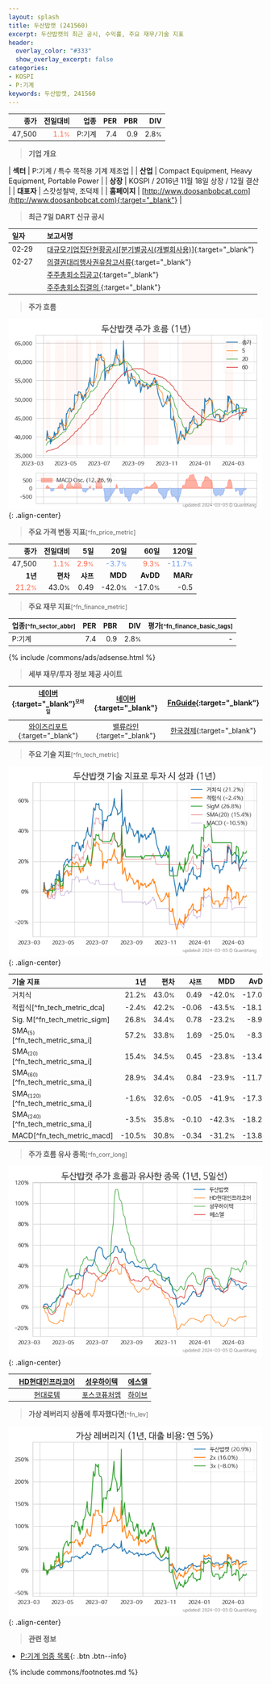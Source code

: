 ```yaml
---
layout: splash
title: 두산밥캣 (241560)
excerpt: 두산밥캣의 최근 공시, 수익률, 주요 재무/기술 지표
header:
  overlay_color: "#333"
  show_overlay_excerpt: false
categories:
- KOSPI
- P:기계
keywords: 두산밥캣, 241560
---
```


| **종가** | **전일대비** | **업종** | **PER** | **PBR** | **DIV** |
| -------: | -----------: | -------: | ------: | ------: | ------: |
| 47,500 | <span style="color: tomato">1.1<small>%</small></span> | P:기계 | 7.4 | 0.9 | 2.8<small>%</small> |

<!-- more -->


> **기업 개요**<a id="company"></a>

| <span style="white-space:nowrap;">**섹터**</span> | P:기계 / 특수 목적용 기계 제조업 |
| <span style="white-space:nowrap;">**산업**</span> | Compact Equipment, Heavy Equipment, Portable Power |
| <span style="white-space:nowrap;">**상장**</span> | KOSPI / 2016년 11월 18일 상장 / 12월 결산 |
| <span style="white-space:nowrap;">**대표자**</span> | 스캇성철박, 조덕제 |
| <span style="white-space:nowrap;">**홈페이지**</span> | [http://www.doosanbobcat.com](http://www.doosanbobcat.com){:target="_blank"} |


> **최근 7일 DART 신규 공시**<a id="dart"></a>

| **일자** |      | **보고서명** |
| :------- | :--- | :----------- |
| 02&#x2011;29 | | [대규모기업집단현황공시[분기별공시(개별회사용)]](https://dart.fss.or.kr/dsaf001/main.do?rcpNo=20240229001725){:target="_blank"} |
| 02&#x2011;27 | | [의결권대리행사권유참고서류](https://dart.fss.or.kr/dsaf001/main.do?rcpNo=20240227006650){:target="_blank"} |
|  | | [주주총회소집공고](https://dart.fss.or.kr/dsaf001/main.do?rcpNo=20240227006465){:target="_blank"} |
|  | | [주주총회소집결의              ](https://dart.fss.or.kr/dsaf001/main.do?rcpNo=20240227800696){:target="_blank"} |


> **주가 흐름**<a id="price"></a>

![241560](/stock/images/241560.png){: .align-center}


> **주요 가격 변동 지표**<small>[^fn_price_metric]</small>

| **종가** | **전일대비** | **5일** | **20일** | **60일** | **120일** |
| -------: | -----------: | ------: | -------: | -------: | --------: |
| 47,500 | <span style="color: tomato">1.1<small>%</small></span> | <span style="color: tomato">2.9<small>%</small></span> | <span style="color: cornflowerblue">-3.7<small>%</small></span> | <span style="color: tomato">9.3<small>%</small></span> | <span style="color: cornflowerblue">-11.7<small>%</small></span> |
| **1년** | **편차** | **샤프** | **MDD** | **AvDD** | **MARr** |
| <span style="color: tomato">21.2<small>%</small></span> | 43.0<small>%</small> | 0.49 | -42.0<small>%</small> | -17.0<small>%</small> | -0.5 |


> **주요 재무 지표**<small>[^fn_finance_metric]</small>

| **업종**<small>[^fn_sector_abbr]</small> | **PER** | **PBR** | **DIV** | **평가**<small>[^fn_finance_basic_tags]</small> |
| :--------------------------------------- | ------: | ------: | ------: | ----------------------------------------------: |
| P:기계 | 7.4 | 0.9 | 2.8<small>%</small> | - |



{% include /commons/ads/adsense.html %}

> **세부 재무/투자 정보 제공 사이트**

| [네이버](https://m.stock.naver.com/domestic/stock/241560/finance/summary){:target="_blank"}<sup><small>모바일</small></sup> | [네이버](https://finance.naver.com/item/coinfo.naver?code=241560){:target="_blank"} | [FnGuide](https://comp.fnguide.com/SVO2/ASP/SVD_Invest.asp?gicode=A241560&MenuYn=Y){:target="_blank"} |
| :---: | :---: | :---: |
| [와이즈리포트](https://comp.wisereport.co.kr/company/c1040001.aspx?cmp_cd=241560){:target="_blank"} | [밸류라인](https://www.valueline.co.kr/finance/summary/241560){:target="_blank"} | [한국경제](https://markets.hankyung.com/stock/241560/financial-summary){:target="_blank"} |


> **주요 기술 지표**<small>[^fn_tech_metric]</small>


![241560](/stock/images/241560_tech.png){: .align-center}

| **기술 지표** | **1년** | **편차** | **샤프** | **MDD** | **AvDD** |
| :------------ | ------: | -----------: | -------: | ------: | -------: |
| 거치식 | 21.2<small>%</small> | 43.0<small>%</small> | 0.49 | -42.0<small>%</small> | -17.0<small>%</small> |
| 적립식[^fn_tech_metric_dca] | -2.4<small>%</small> | 42.2<small>%</small> | -0.06 | -43.5<small>%</small> | -18.1<small>%</small> |
| Sig. M[^fn_tech_metric_sigm] | 26.8<small>%</small> | 34.4<small>%</small> | 0.78 | -23.2<small>%</small> | -8.9<small>%</small> |
| SMA<small><sub>(5)</sub></small>[^fn_tech_metric_sma_i] | 57.2<small>%</small> | 33.8<small>%</small> | 1.69 | -25.0<small>%</small> | -8.3<small>%</small> |
| SMA<small><sub>(20)</sub></small>[^fn_tech_metric_sma_i] | 15.4<small>%</small> | 34.5<small>%</small> | 0.45 | -23.8<small>%</small> | -13.4<small>%</small> |
| SMA<small><sub>(60)</sub></small>[^fn_tech_metric_sma_i] | 28.9<small>%</small> | 34.4<small>%</small> | 0.84 | -23.9<small>%</small> | -11.7<small>%</small> |
| SMA<small><sub>(120)</sub></small>[^fn_tech_metric_sma_i] | -1.6<small>%</small> | 32.6<small>%</small> | -0.05 | -41.9<small>%</small> | -17.3<small>%</small> |
| SMA<small><sub>(240)</sub></small>[^fn_tech_metric_sma_i] | -3.5<small>%</small> | 35.8<small>%</small> | -0.10 | -42.3<small>%</small> | -18.2<small>%</small> |
| MACD[^fn_tech_metric_macd] | -10.5<small>%</small> | 30.8<small>%</small> | -0.34 | -31.2<small>%</small> | -13.8<small>%</small> |


> **주가 흐름 유사 종목**<a id="corr"></a><small>[^fn_corr_long]</small>

![241560](/stock/images/241560_corr.png){: .align-center}

|       | [HD현대인프라코어](/042670/) | [성우하이텍](/015750/) | [에스엘](/005850/) |
| :---: | :------------------------------------: | :------------------------------------: | :------------------------------------: |
|       | [현대로템](/064350/) | [포스코퓨처엠](/003670/) | [하이브](/352820/) |


> **가상 레버리지 상품에 투자했다면**<a id="2x"></a><small>[^fn_lev]</small>

![241560](/stock/images/241560_2x.png){: .align-center}


> **관련 정보**

- [P:기계 업종 목록](/stats/sector/kospi_업종_기계_종목/){: .btn .btn--info}

{% include commons/footnotes.md %}